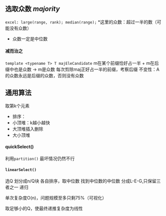 ## 选取众数 *majority*
`excel: large(range, rank); median(range);`
\*这里的众数：超过一半的数（可能没有众数）
- 众数一定是中位数
#### 减而治之
`template <typename T> T majEleCandidate`
m在某个前缀恰好占一半 + m在后缀中也是众数 -> m是众数
每次剪除maj正好占一半的前缀，考察后缀
不变性：A的众数永远是后缀的众数，否则没有众数
## 通用算法
取第k个元素
- 排序：
- 小顶堆：k越小越快
- 大顶堆插入删除
- 大小顶堆
#### quickSelect()
利用`partition()`
最坏情况仍然不行
#### `linearSelect()`
选Q
划分成n/Q块
各自排序，取中位数
找到中位数的中位数
分成L-E-G,只保留三者之一
递归

单次复杂度O(n)，问题规模至多只剩75%（可视化）

取足够小的Q，使最终递推复杂度为线性


